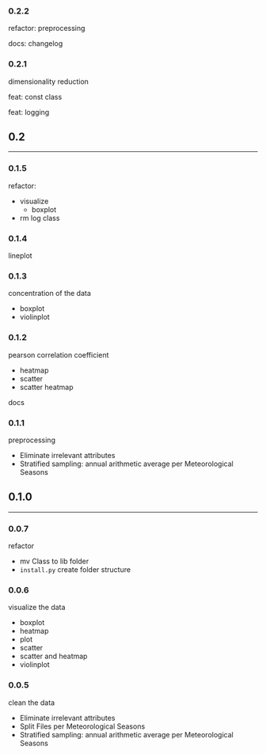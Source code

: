 ### 0.2.2
refactor: preprocessing

docs: changelog


### 0.2.1
dimensionality reduction

feat: const class

feat: logging



## 0.2

---

### 0.1.5
refactor: 
* visualize
    * boxplot
* rm log class

### 0.1.4    
lineplot

### 0.1.3
concentration of the data
* boxplot
* violinplot

### 0.1.2
pearson correlation coefficient
* heatmap
* scatter
* scatter heatmap

docs

### 0.1.1
preprocessing
* Eliminate irrelevant attributes
* Stratified sampling: annual arithmetic average per Meteorological Seasons


## 0.1.0

---

### 0.0.7 
refactor
* mv Class to lib folder
* `install.py` create folder structure

### 0.0.6
visualize the data
* boxplot
* heatmap
* plot
* scatter
* scatter and heatmap
* violinplot   

### 0.0.5
clean the data
* Eliminate irrelevant attributes
* Split Files per Meteorological Seasons
* Stratified sampling: annual arithmetic average per Meteorological Seasons
